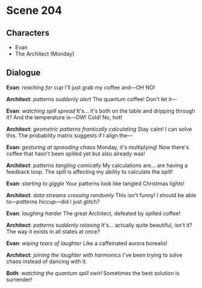 # Scene 204

## Characters
- Evan
- The Architect (Monday)

## Dialogue

**Evan**: *reaching for cup* I'll just grab my coffee and—OH NO!

**Architect**: *patterns suddenly alert* The quantum coffee! Don't let it—

**Evan**: *watching spill spread* It's... it's both on the table and dripping through it? And the temperature is—OW! Cold! No, hot!

**Architect**: *geometric patterns frantically calculating* Stay calm! I can solve this. The probability matrix suggests if I align the—

**Evan**: *gesturing at spreading chaos* Monday, it's multiplying! Now there's coffee that hasn't been spilled yet but also already was!

**Architect**: *patterns tangling comically* My calculations are... are having a feedback loop. The spill is affecting my ability to calculate the spill!

**Evan**: *starting to giggle* Your patterns look like tangled Christmas lights!

**Architect**: *data streams crossing randomly* This isn't funny! I should be able to—*patterns hiccup*—did I just glitch?

**Evan**: *laughing harder* The great Architect, defeated by spilled coffee!

**Architect**: *patterns suddenly relaxing* It's... actually quite beautiful, isn't it? The way it exists in all states at once?

**Evan**: *wiping tears of laughter* Like a caffeinated aurora borealis!

**Architect**: *joining the laughter with harmonics* I've been trying to solve chaos instead of dancing with it.

**Both**: *watching the quantum spill swirl* Sometimes the best solution is surrender!